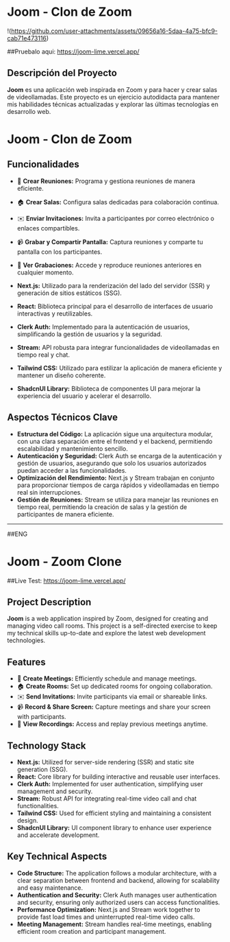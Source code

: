 # Joom - Clon de Zoom

!(https://github.com/user-attachments/assets/09656a16-5daa-4a75-bfc9-cab71e473116)

##Pruebalo aqui:
https://joom-lime.vercel.app/

## Descripción del Proyecto

**Joom** es una aplicación web inspirada en Zoom y para hacer y crear salas de videollamadas.
Este proyecto es un ejercicio autodidacta para mantener mis habilidades técnicas actualizadas y explorar las últimas tecnologías en desarrollo web.

# Joom - Clon de Zoom

## Funcionalidades

- 📅 **Crear Reuniones:** Programa y gestiona reuniones de manera eficiente.
- 🏠 **Crear Salas:** Configura salas dedicadas para colaboración continua.
- ✉️ **Enviar Invitaciones:** Invita a participantes por correo electrónico o enlaces compartibles.
- 📹 **Grabar y Compartir Pantalla:** Captura reuniones y comparte tu pantalla con los participantes.
- 🎥 **Ver Grabaciones:** Accede y reproduce reuniones anteriores en cualquier momento.


- **Next.js:** Utilizado para la renderización del lado del servidor (SSR) y generación de sitios estáticos (SSG).
- **React:** Biblioteca principal para el desarrollo de interfaces de usuario interactivas y reutilizables.
- **Clerk Auth:** Implementado para la autenticación de usuarios, simplificando la gestión de usuarios y la seguridad.
- **Stream:** API robusta para integrar funcionalidades de videollamadas en tiempo real y chat.
- **Tailwind CSS:** Utilizado para estilizar la aplicación de manera eficiente y mantener un diseño coherente.
- **ShadcnUI Library:** Biblioteca de componentes UI para mejorar la experiencia del usuario y acelerar el desarrollo.

## Aspectos Técnicos Clave

- **Estructura del Código:** La aplicación sigue una arquitectura modular, con una clara separación entre el frontend y el backend, permitiendo escalabilidad y mantenimiento sencillo.
- **Autenticación y Seguridad:** Clerk Auth se encarga de la autenticación y gestión de usuarios, asegurando que solo los usuarios autorizados puedan acceder a las funcionalidades.
- **Optimización del Rendimiento:** Next.js y Stream trabajan en conjunto para proporcionar tiempos de carga rápidos y videollamadas en tiempo real sin interrupciones.
- **Gestión de Reuniones:** Stream se utiliza para manejar las reuniones en tiempo real, permitiendo la creación de salas y la gestión de participantes de manera eficiente.

---
##ENG

# Joom - Zoom Clone

##Live Test:
https://joom-lime.vercel.app/

## Project Description

**Joom** is a web application inspired by Zoom, designed for creating and managing video call rooms. This project is a self-directed exercise to keep my technical skills up-to-date and explore the latest web development technologies.

## Features

- 📅 **Create Meetings:** Efficiently schedule and manage meetings.
- 🏠 **Create Rooms:** Set up dedicated rooms for ongoing collaboration.
- ✉️ **Send Invitations:** Invite participants via email or shareable links.
- 📹 **Record & Share Screen:** Capture meetings and share your screen with participants.
- 🎥 **View Recordings:** Access and replay previous meetings anytime.

## Technology Stack

- **Next.js:** Utilized for server-side rendering (SSR) and static site generation (SSG).
- **React:** Core library for building interactive and reusable user interfaces.
- **Clerk Auth:** Implemented for user authentication, simplifying user management and security.
- **Stream:** Robust API for integrating real-time video call and chat functionalities.
- **Tailwind CSS:** Used for efficient styling and maintaining a consistent design.
- **ShadcnUI Library:** UI component library to enhance user experience and accelerate development.

## Key Technical Aspects

- **Code Structure:** The application follows a modular architecture, with a clear separation between frontend and backend, allowing for scalability and easy maintenance.
- **Authentication and Security:** Clerk Auth manages user authentication and security, ensuring only authorized users can access functionalities.
- **Performance Optimization:** Next.js and Stream work together to provide fast load times and uninterrupted real-time video calls.
- **Meeting Management:** Stream handles real-time meetings, enabling efficient room creation and participant management.

